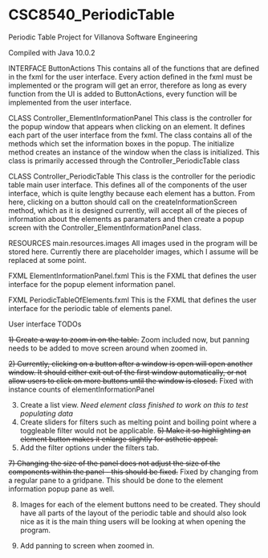 # CSC8540_PeriodicTable
Periodic Table Project for Villanova Software Engineering

Compiled with Java 10.0.2

INTERFACE ButtonActions
  This contains all of the functions that are defined in the fxml for the user interface. Every action defined in the fxml must be implemented or the program will get an error, therefore as long as every function from the UI is added to ButtonActions, every function will be implemented from the user interface.
  
CLASS Controller_ElementInformationPanel
  This class is the controller for the popup window that appears when clicking on an element. It defines each part of the user interface from the fxml. The class contains all of the methods which set the information boxes in the popup. The initialize method creates an instance of the window when the class is initialized. This class is primarily accessed through the Controller_PeriodicTable class
  
CLASS Controller_PeriodicTable
  This class is the controller for the periodic table main user interface. This defines all of the components of the user interface, which is quite lengthy because each element has a button. From here, clicking on a button should call on the createInformationScreen method, which as it is designed currently, will accept all of the pieces of information about the elements as paramaters and then create a popup screen with the Controller_ElementInformationPanel class.
  
RESOURCES main.resources.images
  All images used in the program will be stored here. Currently there are placeholder images, which I assume will be replaced at some point.
  
FXML ElementInformationPanel.fxml
  This is the FXML that defines the user interface for the popup element information panel.
 
FXML PeriodicTableOfElements.fxml
  This is the FXML that defines the user interface for the periodic table of elements panel.
  

User interface TODOs

  ~~1) Create a way to zoom in on the table.~~
   Zoom included now, but panning needs to be added to move screen around when zoomed in.
  
  ~~2) Currently, clicking on a button after a window is open will open another window. It should either exit out of the first window automatically, or not allow users to click on more buttons until the window is closed.~~
  Fixed with instance counts of elementInformationPanel
  
  3) Create a list view. *Need element class finished to work on this to test populating data*
  4) Create sliders for filters such as melting point and boiling point where a toggleable filter would not be applicable.
  ~~5) Make it so highlighting an element button makes it enlarge slightly for asthetic appeal.~~
  6) Add the filter options under the filters tab.
  
~~7) Changing the size of the panel does not adjust the size of the components within the panel - this should be fixed.~~
  Fixed by changing from a regular pane to a gridpane. This should be done to the element information popup pane as well.
    
  8) Images for each of the element buttons need to be created. They should have all parts of the layout of the periodic table and should also look nice as it is the main thing users will be looking at when opening the program.
  
  9) Add panning to screen when zoomed in.
